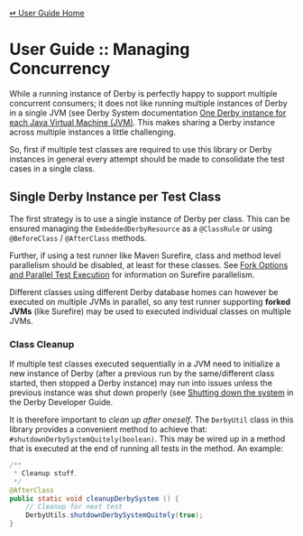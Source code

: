 <!--
Copyright 2016 JUnit Helper Contributors

Licensed under the Apache License, Version 2.0 (the "License");
you may not use this file except in compliance with the License.
You may obtain a copy of the License at

    http://www.apache.org/licenses/LICENSE-2.0

Unless required by applicable law or agreed to in writing, software
distributed under the License is distributed on an "AS IS" BASIS,
WITHOUT WARRANTIES OR CONDITIONS OF ANY KIND, either express or implied.
See the License for the specific language governing permissions and
limitations under the License.
-->

[&#x21ab; User Guide Home](./index.html)
# User Guide :: Managing Concurrency

While a running instance of Derby is perfectly happy to support multiple concurrent consumers; it does not like running
multiple instances of Derby in a single JVM (see Derby System documentation
[One Derby instance for each Java Virtual Machine (JVM)](https://db.apache.org/derby/docs/10.12/devguide/cdevdvlp96597.html).
This makes sharing a Derby instance across multiple instances a little challenging.

So, first if multiple test classes are required to use this library or Derby instances in general every attempt should
be made to consolidate the test cases in a single class.

## Single Derby Instance per Test Class

The first strategy is to use a single instance of Derby per class. This can be ensured managing the `EmbeddedDerbyResource`
as a `@ClassRule` or using `@BeforeClass` / `@AfterClass` methods.

Further, if using a test runner like Maven Surefire, class and method level parallelism should be disabled, at least for
these classes. See 
[Fork Options and Parallel Test Execution](https://maven.apache.org/surefire/maven-surefire-plugin/examples/fork-options-and-parallel-execution.html)
for information on Surefire parallelism.

Different classes using different Derby database homes can however be executed on multiple JVMs in parallel, so any
test runner supporting **forked JVMs** (like Surefire) may be used to executed individual classes on multiple JVMs.

### Class Cleanup

If multiple test classes executed sequentially in a JVM need to initialize a new instance of Derby (after a previous run
by the same/different class started, then stopped a Derby instance) may run into issues unless the previous instance
was shut down properly (see [Shutting down the system](https://db.apache.org/derby/docs/10.12/devguide/tdevdvlp20349.html)
in the Derby Developer Guide.

It is therefore important to *clean up after oneself*. The `DerbyUtil` class in this library provides a convenient method
to achieve that: `#shutdownDerbySystemQuitely(boolean)`. This may be wired up in a method that is executed at the end of
running all tests in the method. An example:

```java
/**
 * Cleanup stuff.
 */
@AfterClass
public static void cleanupDerbySystem () {
	// Cleanup for next test
	DerbyUtils.shutdownDerbySystemQuitely(true);
}
```
